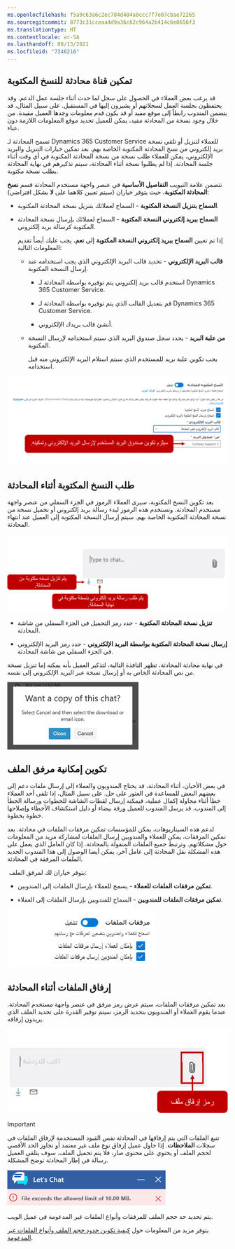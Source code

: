 ```yaml
---
ms.openlocfilehash: f5a9c63a6c2ec784d404a8ccc7f7e07cbae72265
ms.sourcegitcommit: 8773c31cceaa4d9a36c62c964a2b414c6e0656f3
ms.translationtype: HT
ms.contentlocale: ar-SA
ms.lasthandoff: 08/13/2021
ms.locfileid: "7346216"
---
```

## <a name="enable-a-chat-channel-for-transcripts"></a>تمكين قناة محادثة للنسخ المكتوبة

قد يرغب بعض العملاء في الحصول على سجل لما حدث أثناء جلسة عمل الدعم. وقد يحتفظون بجلسة العمل لسجلاتهم أو يشيرون إليها في المستقبل. على سبيل المثال، قد يتضمن المندوب رابطاً إلى موقع مفيد أو قد يكون قدم معلومات وجدها العميل مفيدة. من خلال وجود نسخة من المحادثة مفيد، يمكن للعميل تحديد موقع المعلومات اللازمة دون عناء.    

تسمح المحادثة لـ Dynamics 365 Customer Service للعملاء لتنزيل أو تلقي نسخة بريد إلكتروني من نسخ المحادثة المكتوبة الخاصة بهم. بعد تمكين خيارات التنزيل والبريد الإلكتروني، يمكن للعملاء طلب نسخة من نسخة المحادثة المكتوبة في أي وقت أثناء جلسة المحادثة. إذا لم يطلبوا نسخة أثناء المحادثة، سيتم تذكيرهم في نهاية المحادثة بطلب نسخة مكتوبة. 

تتضمن علامة التبويب **التفاصيل الأساسية** في عنصر واجهة مستخدم المحادثة قسم **نسخ المحادثة المكتوبة**، حيث يتوفر خياران (سيتم تعيين كلاهما على **لا** بشكل افتراضي):  

-   **السماح بتنزيل النسخة المكتوبة** - السماح لعملائك بتنزيل نسخة المحادثة المكتوبة.

-   **السماح ببريد إلكتروني النسخة المكتوبة** - السماح لعملائك بإرسال نسخة المحادثة المكتوبة كرسالة بريد إلكتروني.

    إذا تم تعيين **السماح ببريد إلكتروني النسخة المكتوبة** إلى **نعم**، يجب عليك أيضاً تقديم المعلومات التالية:

    -   **قالب البريد الإلكتروني** - تحديد قالب البريد الإلكتروني الذي يجب استخدامه عند إرسال النسخة المكتوبة.

        -   استخدم قالب بريد إلكتروني يتم توفيره بواسطة المحادثة لـ Dynamics 365 Customer Service.

        -   قم بتعديل القالب الذي يتم توفيره بواسطة المحادثة لـ Dynamics 365 Customer Service.

        -   أنشئ قالب بريدك الإلكتروني.

    -   **من علبة البريد** - يحدد سجل صندوق البريد الذي سيتم استخدامه لإرسال النسخة المكتوبة.

        يجب تكوين علبة بريد للمستخدم الذي سيتم استلام البريد الإلكتروني منه قبل استخدامه.

![لقطة شاشة لنسخ المحادثة المكتوبة مع تمييز علبة البريد من.](../media/chat-3-1.png)

## <a name="request-transcripts-during-a-conversation"></a>طلب النسخ المكتوبة أثناء المحادثة 

بعد تكوين النسخ المكتوبة، سيرى العملاء الرموز في الجزء السفلي من عنصر واجهة مستخدم المحادثة. وتستخدم هذه الرموز لبدء رسالة بريد إلكتروني أو تحميل نسخة من نسخة المحادثة المكتوبة الخاصة بهم. سيتم إرسال النسخة المكتوبة إلى العميل عند انتهاء المحادثة.

![لقطة شاشة من المحادثة مع رموز عنصر واجهة المستخدم الخاصة بنا.](../media/chat-3-2.png)

-   **تنزيل نسخة المحادثة المكتوبة** - حدد رمز التحميل في الجزء السفلي من شاشة المحادثة.

-   **إرسال نسخة المحادثة المكتوبة بواسطة البريد الإلكتروني** - حدد رمز البريد الإلكتروني في الجزء السفلي من شاشة المحادثة.

في نهاية محادثة المحادثة، تظهر النافذة التالية، لتذكير العميل بأنه يمكنه إما تنزيل نسخة من نص المحادثة الخاص به أو إرسال نسخة عبر البريد الإلكتروني إلى نفسه.

![لقطة شاشة للرسالة لنسخ ميزة المحادثة.](../media/chat-3-3.png)

## <a name="configure-file-attachment-capability"></a>تكوين إمكانية مرفق الملف

في بعض الأحيان، أثناء المحادثة، قد يحتاج المندوبون والعملاء إلى إرسال ملفات دعم إلى بعضهم البعض للمساعدة في العثور على حل. على سبيل المثال، إذا تلقى أحد العملاء خطأ أثناء محاولة إكمال عملية، فيمكنه إرسال لقطات الشاشة للخطوات ورسالة الخطأ إلى المندوب. قد يرسل المندوب للعميل ورقة بيضاء أو دليل استكشاف الأخطاء وإصلاحها خطوة بخطوة.

لدعم هذه السيناريوهات، يمكن للمؤسسات تمكين مرفقات الملفات في محادثة. بعد تمكين المرفقات، يمكن للعملاء والمندوبين إرسال الملفات لمشاركة مزيد من المعلومات حول مشكلاتهم. وترتبط جميع الملفات المنقولة بالمحادثة. إذا كان العامل الذي يعمل على هذه المشكلة نقل المحادثة إلى عامل آخر، يمكن أيضا الوصول إلى هذا المندوب الجديد الملفات المرفقة في المحادثة.

 يتوفر خياران لك لمرفق الملف:

-   **تمكين مرفقات الملفات للعملاء** - يسمح للعملاء بإرسال الملفات إلى المندوبين.

-   **تمكين مرفقات الملفات للمندوبين** - السماح للمندوبين بإرسال الملفات إلى العملاء.

![لقطة شاشة لميزة تمكين مرفقات الملفات.](../media/chat-3-4.png)

## <a name="attach-files-during-a-conversation"></a>إرفاق الملفات أثناء المحادثة

بعد تمكين مرفقات الملفات، سيتم عرض رمز مرفق في عنصر واجهة مستخدم المحادثة. عندما يقوم العملاء أو المندوبون بتحديد الرمز، سيتم توفير القدرة على تحديد الملف الذي يريدون إرفاقه.

![لقطة شاشة لرمز إرفاق الملف في عنصر واجهة مستخدم المحادثة.](../media/chat-3-5.png)

> [!IMPORTANT]
> تتبع الملفات التي يتم إرفاقها في المحادثة نفس القيود المستخدمة لإرفاق الملفات في سجلات **الملاحظات**. إذا حاول عميل إرفاق نوع ملف غير معتمد أو تجاوز الحد الأقصى لحجم الملف أو يحتوي على محتوى ضار، فلا يتم تحميل الملف. سوف يتلقى العميل رسالة في إطار المحادثة توضح المشكلة. 

![لقطة شاشة لحجم الملف يتجاوز حد التنبيه على عنصر واجهة مستخدم دعونا ندردش.](../media/chat-3-6.png)

يتم تحديد حد حجم الملف للمرفقات وأنواع الملفات غير المدعومة في عميل الويب.

يتوفر مزيد من المعلومات حول [كيفية تكوين حدود حجم الملف وأنواع الملفات غير المدعومة](/dynamics365/omnichannel/administrator/configure-file-attachment/?azure-portal=true). 

